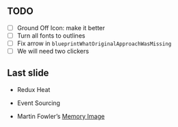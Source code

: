 ## TODO

- [ ] Ground Off Icon: make it better
- [ ] Turn all fonts to outlines
- [ ] Fix arrow in `blueprintWhatOriginalApproachWasMissing`
- [ ] We will need two clickers

## Last slide

- Redux Heat

- Event Sourcing

- Martin Fowler’s [Memory Image](https://martinfowler.com/bliki/MemoryImage.html)
